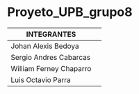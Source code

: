 # Proyeto_UPB_grupo8

  | INTEGRANTES | |
|   ------ | ------ |
 |   Johan  Alexis Bedoya| |
| Sergio Andres Cabarcas | |
| William Ferney Chaparro | |
| Luis Octavio Parra | |
